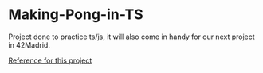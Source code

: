 # Making-Pong-in-TS
Project done to practice ts/js, it will also come in handy for our next project in 42Madrid.

[Reference for this project](https://thecodingpie.com/post/learn-to-code-ping-pong-game-using-javascript-and-html5)
